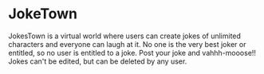 # JokeTown
JokesTown is a virtual world where users can create jokes of unlimited characters and everyone can laugh at it. No one is the very best joker or entitled, so no user is entitled to a joke. Post your joke and vahhh-mooose!! Jokes can't be edited, but can be deleted by any user.
